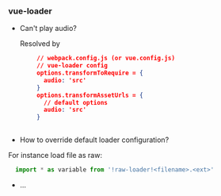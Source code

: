 ### vue-loader

- Can't play audio?
  
  Resolved by
```json
        // webpack.config.js (or vue.config.js)
        // vue-loader config
        options.transformToRequire = {
          audio: 'src'
        }
        options.transformAssetUrls = {
          // default options
          audio: 'src'
        }
        
```

- How to override default loader configuration?

For instance load file as raw:
```js
  import * as variable from '!raw-loader!<filename>.<ext>'
```

- ...
